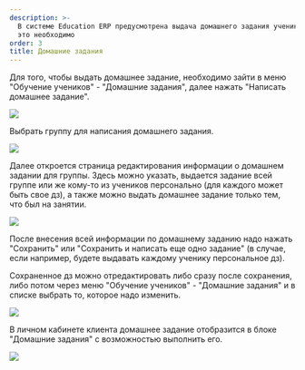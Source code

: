 ```yaml
---
description: >-
  В системе Education ERP предусмотрена выдача домашнего задания ученикам, если
  это необходимо
order: 3
title: Домашние задания
---
```


Для того, чтобы выдать домашнее задание, необходимо зайти в меню "Обучение учеников" - "Домашние задания", далее нажать "Написать домашнее задание".

![](./image%20(93).png)

Выбрать группу для написания домашнего задания.

![](./image%20(95).png)

Далее откроется страница редактирования информации о домашнем задании для группы. Здесь можно указать, выдается задание всей группе или же кому-то из учеников персонально (для каждого может быть свое дз), а также можно выдать домашнее задание только тем, что был на занятии.

![](./image%20(96).png)

После внесения всей информации по домашнему заданию надо нажать "Сохранить" или "Сохранить и написать еще одно задание" (в случае, если например, будете выдавать каждому ученику персональное дз).

Сохраненное дз можно отредактировать либо сразу после сохранения, либо потом через меню "Обучение учеников" - "Домашние задания" и в списке выбрать то, которое надо изменить.

![](./image%20(97).png)

В личном кабинете клиента домашнее задание отобразится в блоке "Домашние задания" с возможностью выполнить его.

![](./image%20(98).png)